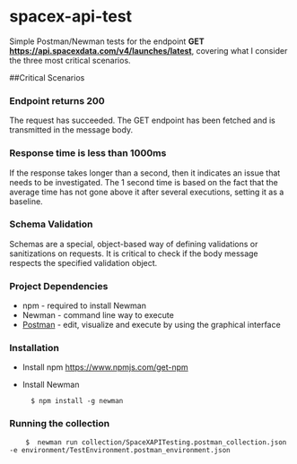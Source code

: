 # spacex-api-test

Simple Postman/Newman tests for the endpoint **GET https://api.spacexdata.com/v4/launches/latest**, covering what I consider
the three most critical scenarios.

##Critical Scenarios 

### Endpoint returns 200
The request has succeeded. The GET endpoint has been fetched and is transmitted in the message body.

### Response time is less than 1000ms
If the response takes longer than a second, then it indicates an issue that needs to be investigated. The 1 second time is based
on the fact that the average time has not gone above it after several executions, setting it as a baseline. 

### Schema Validation
Schemas are a special, object-based way of defining validations or sanitizations on requests. It is critical to check if the body
message respects the specified validation object.

###  Project Dependencies

* npm - required to install Newman
* Newman - command line way to execute 
* [Postman](https://www.postman.com/downloads/) - edit, visualize and execute by using the graphical interface

### Installation

* Install npm https://www.npmjs.com/get-npm
* Install Newman
  
        $ npm install -g newman

### Running the collection

        $  newman run collection/SpaceXAPITesting.postman_collection.json -e environment/TestEnvironment.postman_environment.json

